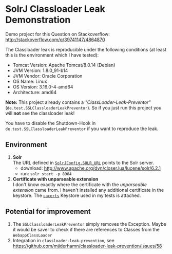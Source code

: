 # SolrJ Classloader Leak Demonstration

Demo project for this Question on Stackoverflow: http://stackoverflow.com/q/39741147/4864870

The Classloader leak is reproducible under the following conditions (at least this is the environment which I have tested): 

- Tomcat Version: Apache Tomcat/8.0.14 (Debian)
- JVM Version: 1.8.0_91-b14
- JVM Vendor: Oracle Corporation
- OS Name: Linux
- OS Version: 3.16.0-4-amd64
- Architecture: amd64

**Note:** This project already contains a _"ClassLoader-Leak-Preventor"_ (`de.test.SSLClassloaderLeakPreventor`). So if you just run this project you will **not** see the classloader leak!

You have to disable the Shutdown-Hook in `de.test.SSLClassloaderLeakPreventor` if you want to reproduce the leak.

## Environment

1. **Solr**  
   The URL defined in [`SolrJConfig.SOLR_URL`](src/main/java/de/test/spring/SolrJConfig.java) points to the Solr server.
   - download: http://www.apache.org/dyn/closer.lua/lucene/solr/6.2.1
   - run: `solr start -p 8984`
2. **Certificate with unparseable extension**  
   I don't know exactly where the certificate with the _unparseable extension_ came from. I haven't installed any additional certificate in the keystore.
   The [`cacerts`](cacerts) Keystore used in my tests is attached.

## Potential for improvement

1. The `SSLClassloaderLeakPreventor` simply removes the Exception. Maybe it would be saver to check if there are references to Classes from the `WebappClassLoader`
2. Integration in `classloader-leak-prevention`, see https://github.com/mjiderhamn/classloader-leak-prevention/issues/58
